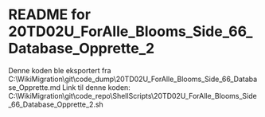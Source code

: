 # README for 20TD02U_ForAlle_Blooms_Side_66_Database_Opprette_2
Denne koden ble eksportert fra C:\WikiMigration\git\code_dump\20TD02U_ForAlle_Blooms_Side_66_Database_Opprette.md
Link til denne koden: C:\WikiMigration\git\code_repo\ShellScripts\20TD02U_ForAlle_Blooms_Side_66_Database_Opprette_2.sh
